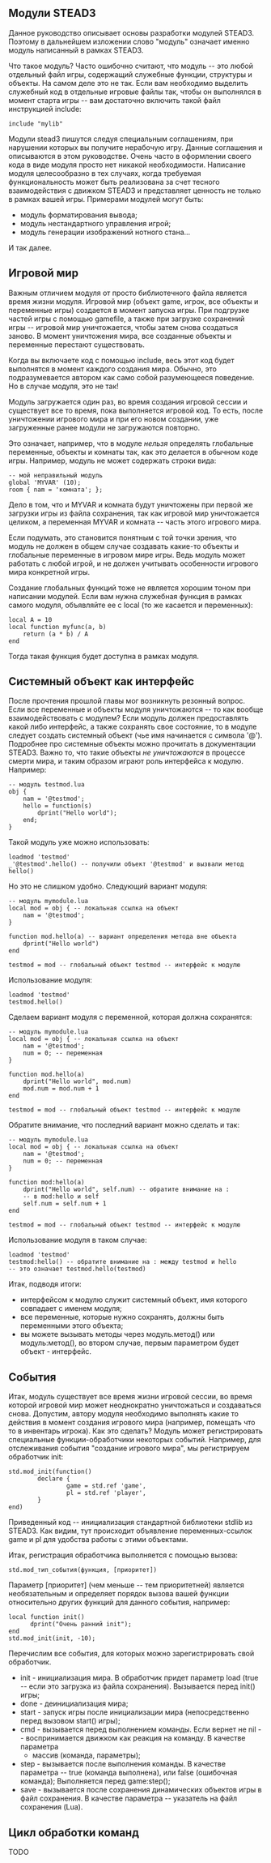## Модули STEAD3

Данное руководство описывает основы разработки модулей
STEAD3. Поэтому в дальнейшем изложении слово "модуль" означает именно
модуль написанный в рамках STEAD3.

Что такое модуль? Часто ошибочно считают, что модуль -- это любой
отдельный файл игры, содержащий служебные функции, структуры и
объекты. На самом деле это не так. Если вам необходимо выделить
служебный код в отдельные игровые файлы так, чтобы он выполнялся в
момент старта игры -- вам достаточно включить такой файл инструкцией
include:

    include "mylib"


Модули stead3 пишутся следуя специальным соглашениям, при нарушении
которых вы получите нерабочую игру. Данные соглашения и описываются в
этом руководстве. Очень часто в оформлении своего кода в виде модуля
просто нет никакой необходимости. Написание модуля целесообразно в тех
случаях, когда требуемая функциональность может быть реализована за
счет тесного взаимодействия с движком STEAD3 и представляет ценность
не только в рамках вашей игры. Примерами модулей могут быть:

- модуль форматирования вывода;
- модуль нестандартного управления игрой;
- модуль генерации изображений нотного стана...

И так далее.

## Игровой мир

Важным отличием модуля от просто библиотечного файла является время
жизни модуля. Игровой мир (объект game, игрок, все объекты и
переменные игры) создается в момент запуска игры. При
подгрузке частей игры с помощью gamefile, а также при загрузке
сохранений игры -- игровой мир уничтожается, чтобы затем снова
создаться заново. В момент уничтожения мира, все созданные объекты и
переменные перестают существовать.

Когда вы включаете код с помощью include, весь этот код будет
выполнятся в момент каждого создания мира. Обычно, это подразумевается
автором как само собой разумеющееся поведение. Но в случае модуля, это
не так!

Модуль загружается один раз, во время создания игровой сессии и
существует все то время, пока выполняется игровой код. То есть, после
уничтожении игрового мира и при его новом создании, уже загруженные ранее
модули не загружаются повторно.

Это означает, например, что в модуле _нельзя_ определять глобальные
переменные, объекты и комнаты так, как это делается в обычном коде
игры. Например, модуль не может содержать строки вида:

    -- мой неправильный модуль
    global 'MYVAR' (10);
    room { nam = 'комната'; };

Дело в том, что и MYVAR и комната будут уничтожены при первой же
загрузки игры из файла сохранения, так как игровой мир уничтожается
целиком, а переменная MYVAR и комната -- часть этого игрового мира.

Если подумать, это становится понятным с той точки зрения, что модуль
не должен в общем случае создавать какие-то объекты и глобальные
переменные в игровом мире игры. Ведь модуль может работать с любой
игрой, и не должен учитывать особенности игрового мира конкретной игры.

Создание глобальных функций тоже не является хорошим тоном при
написании модулей. Если вам нужна служебная функция в рамках самого
модуля, объявляйте ее с local (то же касается и переменных):

```
local A = 10
local function myfunc(a, b)
    return (a * b) / A
end
```

Тогда такая функция будет доступна в рамках модуля.

## Системный объект как интерфейс

После прочтения прошлой главы мог возникнуть резонный вопрос. Если все
переменные и объекты модуля уничтожаются -- то как вообще
взаимодействовать с модулем? Если модуль должен предоставлять
какой либо интерфейс, а также сохранять свое состояние, то в модуле
следует создать системный объект (чье имя начинается с символа
'@'). Подробнее про системные объекты можно прочитать в документации
STEAD3. Важно то, что такие объекты _не уничтожаются_ в процессе
смерти мира, и таким образом играют роль интерфейса к
модулю. Например:

```
-- модуль testmod.lua
obj {
    nam = '@testmod';
    hello = function(s)
        dprint("Hello world");
    end;
}
```

Такой модуль уже можно использовать:

```
loadmod 'testmod'
_'@testmod'.hello() -- получили объект '@testmod' и вызвали метод hello()

```
Но это не слишком удобно. Следующий вариант модуля:

```
-- модуль mymodule.lua
local mod = obj { -- локальная ссылка на объект
    nam = '@testmod';
}

function mod.hello(a) -- вариант определения метода вне объекта
    dprint("Hello world")
end

testmod = mod -- глобальный объект testmod -- интерфейс к модулю
```

Использование модуля:

```
loadmod 'testmod'
testmod.hello()

```

Сделаем вариант модуля с переменной, которая должна сохранятся:

```
-- модуль mymodule.lua
local mod = obj { -- локальная ссылка на объект
    nam = '@testmod';
    num = 0; -- переменная
}

function mod.hello(a)
    dprint("Hello world", mod.num)
    mod.num = mod.num + 1
end

testmod = mod -- глобальный объект testmod -- интерфейс к модулю
```
Обратите внимание, что последний вариант можно сделать и так:

```
-- модуль mymodule.lua
local mod = obj { -- локальная ссылка на объект
    nam = '@testmod';
    num = 0; -- переменная
}

function mod:hello(a)
    dprint("Hello world", self.num) -- обратите внимание на :
    -- в mod:hello и self
    self.num = self.num + 1
end

testmod = mod -- глобальный объект testmod -- интерфейс к модулю
```
Использование модуля в таком случае:

```
loadmod 'testmod'
testmod:hello() -- обратите внимание на : между testmod и hello
-- это означает testmod.hello(testmod)

```

Итак, подводя итоги:

- интерфейсом к модулю служит системный объект, имя которого совпадает
  с именем модуля;
- все переменные, которые нужно сохранять, должны быть переменными
  этого  объекта;
- вы можете вызывать методы через модуль.метод() или модуль:метод(),
  во втором случае, первым параметром будет объект - интерфейс.

## События

Итак, модуль существует все время жизни игровой сессии, во время
которой игровой мир может неоднократно уничтожаться и создаваться
снова. Допустим, автору модуля необходимо выполнять какие то действия
в момент создания игрового мира (например, помещать что то в инвентарь
игрока). Как это сделать? Модуль может регистрировать специальные
функции-обработчики некоторых событий. Например, для отслеживания
события "создание игрового мира", мы регистрируем обработчик init:

```
std.mod_init(function()
        declare {
                game = std.ref 'game',
                pl = std.ref 'player',
        }
end)
```

Приведенный код -- инициализация стандартной библиотеки stdlib из
STEAD3. Как видим, тут происходит объявление переменных-ссылок game и
pl для удобства работы с этими объектами.


Итак, регистрация обработчика выполняется с помощью вызова:

```
std.mod_тип_события(функция, [приоритет])
```

Параметр [приоритет] (чем меньше -- тем приоритетней) является
необязательным и определяет порядок вызова вашей функции относительно
других функций для данного события, например:


```
local function init()
      dprint("Очень ранний init");
end
std.mod_init(init, -10);
```

Перечислим все события, для которых можно зарегистрировать свой
обработчик.

- init - инициализация мира. В обработчик придет параметр load (true
  -- если это загрузка из файла сохранения). Вызывается перед init() игры;
- done - деинициализация мира;
- start - запуск игры после инициализации мира (непосредственно перед
  вызовом start() игры);
- cmd - вызывается перед выполнением команды. Если вернет не nil --
  воспринимается движком как реакция на команду. В качестве параметра
  - массив (команда, параметры);
- step - вызывается после выполнения команды. В качестве параметра --
  true (команда выполнена), или false (ошибочная команда); Выполняется
  перед game:step();
- save - вызывается после сохранения динамических объектов игры в файл
  сохранения. В качестве параметра -- указатель на файл сохранения (Lua).


## Цикл обработки команд

TODO